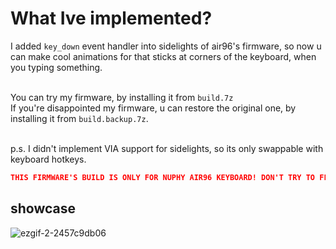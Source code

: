 # What Ive implemented?
I added `key_down` event handler into sidelights of air96's firmware, so now u can make cool animations for that sticks at corners of the keyboard, when you typing something.<br/><br/>

You can try my firmware, by installing it from `build.7z`<br/>
If you're disappointed my firmware, u can restore the original one, by installing it from `build.backup.7z`.<br/><br/>

p.s. I didn't implement VIA support for sidelights, so its only swappable with keyboard hotkeys. 

```json
THIS FIRMWARE'S BUILD IS ONLY FOR NUPHY AIR96 KEYBOARD! DON'T TRY TO FLASH IT, UNTIL YOU DON'T KNOW WHAT TO DO!
```

## showcase
![ezgif-2-2457c9db06](https://github.com/supchyan/qmk_firmware_nuphy_air96/assets/123704468/7644318a-b83f-407d-8e9b-07c354d164e3) <br/>

